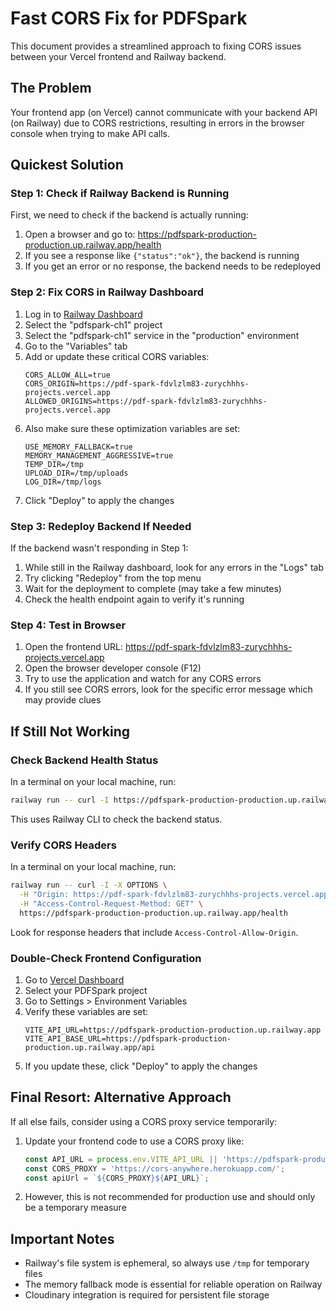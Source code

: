 # Fast CORS Fix for PDFSpark

This document provides a streamlined approach to fixing CORS issues between your Vercel frontend and Railway backend.

## The Problem

Your frontend app (on Vercel) cannot communicate with your backend API (on Railway) due to CORS restrictions, resulting in errors in the browser console when trying to make API calls.

## Quickest Solution

### Step 1: Check if Railway Backend is Running

First, we need to check if the backend is actually running:

1. Open a browser and go to: https://pdfspark-production-production.up.railway.app/health
2. If you see a response like `{"status":"ok"}`, the backend is running
3. If you get an error or no response, the backend needs to be redeployed

### Step 2: Fix CORS in Railway Dashboard

1. Log in to [Railway Dashboard](https://railway.app/dashboard)
2. Select the "pdfspark-ch1" project
3. Select the "pdfspark-ch1" service in the "production" environment
4. Go to the "Variables" tab
5. Add or update these critical CORS variables:
   ```
   CORS_ALLOW_ALL=true
   CORS_ORIGIN=https://pdf-spark-fdvlzlm83-zurychhhs-projects.vercel.app
   ALLOWED_ORIGINS=https://pdf-spark-fdvlzlm83-zurychhhs-projects.vercel.app
   ```
6. Also make sure these optimization variables are set:
   ```
   USE_MEMORY_FALLBACK=true
   MEMORY_MANAGEMENT_AGGRESSIVE=true
   TEMP_DIR=/tmp
   UPLOAD_DIR=/tmp/uploads
   LOG_DIR=/tmp/logs
   ```
7. Click "Deploy" to apply the changes

### Step 3: Redeploy Backend If Needed

If the backend wasn't responding in Step 1:

1. While still in the Railway dashboard, look for any errors in the "Logs" tab
2. Try clicking "Redeploy" from the top menu
3. Wait for the deployment to complete (may take a few minutes)
4. Check the health endpoint again to verify it's running

### Step 4: Test in Browser

1. Open the frontend URL: https://pdf-spark-fdvlzlm83-zurychhhs-projects.vercel.app
2. Open the browser developer console (F12)
3. Try to use the application and watch for any CORS errors
4. If you still see CORS errors, look for the specific error message which may provide clues

## If Still Not Working

### Check Backend Health Status

In a terminal on your local machine, run:
```bash
railway run -- curl -I https://pdfspark-production-production.up.railway.app/health
```

This uses Railway CLI to check the backend status.

### Verify CORS Headers

In a terminal on your local machine, run:
```bash
railway run -- curl -I -X OPTIONS \
  -H "Origin: https://pdf-spark-fdvlzlm83-zurychhhs-projects.vercel.app" \
  -H "Access-Control-Request-Method: GET" \
  https://pdfspark-production-production.up.railway.app/health
```

Look for response headers that include `Access-Control-Allow-Origin`.

### Double-Check Frontend Configuration

1. Go to [Vercel Dashboard](https://vercel.com/dashboard)
2. Select your PDFSpark project
3. Go to Settings > Environment Variables
4. Verify these variables are set:
   ```
   VITE_API_URL=https://pdfspark-production-production.up.railway.app
   VITE_API_BASE_URL=https://pdfspark-production-production.up.railway.app/api
   ```
5. If you update these, click "Deploy" to apply the changes

## Final Resort: Alternative Approach

If all else fails, consider using a CORS proxy service temporarily:

1. Update your frontend code to use a CORS proxy like:
   ```javascript
   const API_URL = process.env.VITE_API_URL || 'https://pdfspark-production-production.up.railway.app';
   const CORS_PROXY = 'https://cors-anywhere.herokuapp.com/';
   const apiUrl = `${CORS_PROXY}${API_URL}`;
   ```

2. However, this is not recommended for production use and should only be a temporary measure

## Important Notes

- Railway's file system is ephemeral, so always use `/tmp` for temporary files
- The memory fallback mode is essential for reliable operation on Railway
- Cloudinary integration is required for persistent file storage